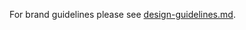 For brand guidelines please see <a href="../guidelines/design-guidelines.md">design-guidelines.md</a>.